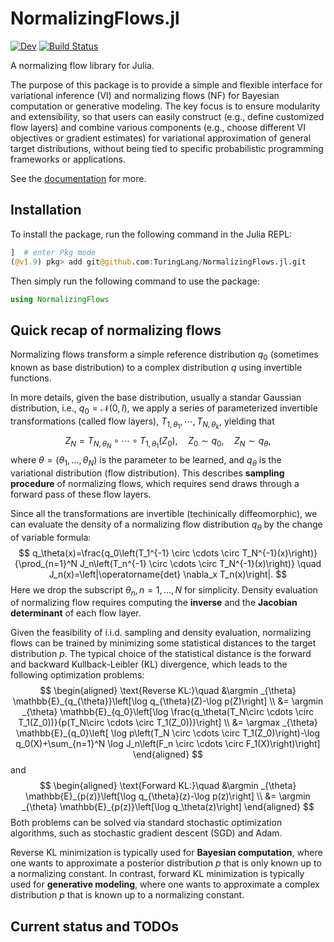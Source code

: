 # NormalizingFlows.jl

[![Dev](https://img.shields.io/badge/docs-dev-blue.svg)](https://turinglang.github.io/NormalizingFlows.jl/dev/)
[![Build Status](https://github.com/TuringLang/NormalizingFlows.jl/actions/workflows/CI.yml/badge.svg?branch=main)](https://github.com/TuringLang/NormalizingFlows.jl/actions/workflows/CI.yml?query=branch%3Amain)


A normalizing flow library for Julia.

The purpose of this package is to provide a simple and flexible interface for 
variational inference (VI) and normalizing flows (NF) for Bayesian computation or generative modeling.
The key focus is to ensure modularity and extensibility, so that users can easily 
construct (e.g., define customized flow layers) and combine various components 
(e.g., choose different VI objectives or gradient estimates) 
for variational approximation of general target distributions, 
without being tied to specific probabilistic programming frameworks or applications. 

See the [documentation](https://turinglang.org/NormalizingFlows.jl/dev/) for more.  

## Installation
To install the package, run the following command in the Julia REPL:
```julia
]  # enter Pkg mode
(@v1.9) pkg> add git@github.com:TuringLang/NormalizingFlows.jl.git
```
Then simply run the following command to use the package:
```julia
using NormalizingFlows
```

## Quick recap of normalizing flows
Normalizing flows transform a simple reference distribution $q_0$ (sometimes known as base distribution) to 
a complex distribution $q$ using invertible functions.

In more details, given the base distribution, usually a standar Gaussian distribution, i.e., $q_0 = \mathcal{N}(0, I)$,
we apply a series of parameterized invertible transformations (called flow layers), $T_{1, \theta_1}, \cdots, T_{N, \theta_k}$, yielding that
$$
Z_N = T_{N, \theta_N} \circ \cdots \circ T_{1, \theta_1} (Z_0) , \quad Z_0 \sim q_0,\quad  Z_N \sim q_{\theta}, 
$$
where $\theta = (\theta_1, \dots, \theta_N)$ is the parameter to be learned, and $q_{\theta}$ is the variational distribution (flow distribution). This describes **sampling procedure** of normalizing flows, which requires send draws through a forward pass of these flow layers.

Since all the transformations are invertible (techinically diffeomorphic), we can evaluate the density of a normalizing flow distribution $q_{\theta}$ by the change of variable formula:
$$
q_\theta(x)=\frac{q_0\left(T_1^{-1} \circ \cdots \circ T_N^{-1}(x)\right)}{\prod_{n=1}^N J_n\left(T_n^{-1} \circ \cdots \circ T_N^{-1}(x)\right)} \quad J_n(x)=\left|\operatorname{det} \nabla_x T_n(x)\right|.
$$
Here we drop the subscript $\theta_n, n = 1, \dots, N$ for simplicity. 
Density evaluation of normalizing flow requires computing the **inverse** and the
**Jacobian determinant** of each flow layer.

Given the feasibility of i.i.d. sampling and density evaluation, normalizing flows can be trained by minimizing some statistical distances to the target distribution $p$. The typical choice of the statistical distance is the forward and backward Kullback-Leibler (KL) divergence, which leads to the following optimization problems:
$$
\begin{aligned}
\text{Reverse KL:}\quad
&\argmin _{\theta} \mathbb{E}_{q_{\theta}}\left[\log q_{\theta}(Z)-\log p(Z)\right] \\
&= \argmin _{\theta} \mathbb{E}_{q_0}\left[\log \frac{q_\theta(T_N\circ \cdots \circ T_1(Z_0))}{p(T_N\circ \cdots \circ T_1(Z_0))}\right] \\
&= \argmax _{\theta} \mathbb{E}_{q_0}\left[ \log p\left(T_N \circ \cdots \circ T_1(Z_0)\right)-\log q_0(X)+\sum_{n=1}^N \log J_n\left(F_n \circ \cdots \circ F_1(X)\right)\right]
\end{aligned}
$$
and 
$$
\begin{aligned}
\text{Forward KL:}\quad
&\argmin _{\theta} \mathbb{E}_{p(z)}\left[\log q_{\theta}(z)-\log p(z)\right] \\
&= \argmin _{\theta} \mathbb{E}_{p(z)}\left[\log q_\theta(z)\right] 
\end{aligned}
$$
Both problems can be solved via standard stochastic optimization algorithms, such as stochastic gradient descent (SGD) and Adam.

Reverse KL minimization is typically used for **Bayesian computation**, where one
wants to approximate a posterior distribution $p$ that is only known up to a
normalizing constant. 
In contrast, forward KL minimization is typically used for **generative modeling**, where one wants to approximate a complex distribution $p$ that is known up to a normalizing constant.
## Current status and TODOs

